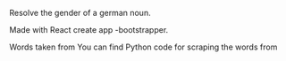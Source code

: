 Resolve the gender of a german noun.

Made with React create app -bootstrapper.

Words taken from
You can find Python code for scraping the words from
